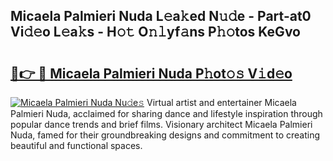 ## Micaela Palmieri Nuda L𝚎a𝚔ed N𝚞𝚍e - Part-at0 Vi𝚍𝚎o L𝚎a𝚔s - H𝚘𝚝 O𝚗𝚕yf𝚊ns P𝚑𝚘tos KeGvo

# <h2><a href="http://kfdqo5j.oniu.top/?m=Micaela+Palmieri+Nuda">🔗👉 🔴 Micaela Palmieri Nuda P𝚑ot𝚘𝚜 V𝚒d𝚎o</a></h2>

[![Micaela Palmieri Nuda Nu𝚍e𝚜](https://i.imgur.com/0qMVB7G.gif)](http://kfdqo5j.oniu.top/?m=Micaela+Palmieri+Nuda)
Virtual artist and entertainer Micaela Palmieri Nuda, acclaimed for sharing dance and lifestyle inspiration through popular dance trends and brief films. Visionary architect Micaela Palmieri Nuda, famed for their groundbreaking designs and commitment to creating beautiful and functional spaces.  
